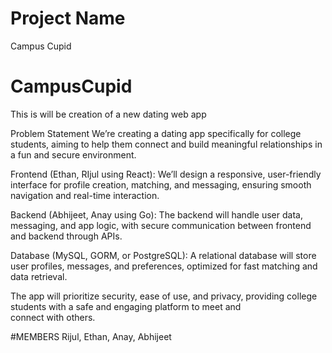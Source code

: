 # Project Name
Campus Cupid

# CampusCupid
This is will be creation of a new dating web app

Problem Statement
We’re creating a dating app specifically for college students, aiming to help them connect and build meaningful relationships in a fun and secure environment.

Frontend (Ethan, RIjul using React):
We’ll design a responsive, user-friendly interface for profile creation, matching, and messaging, ensuring smooth navigation and real-time interaction.

Backend (Abhijeet, Anay using Go):
The backend will handle user data, messaging, and app logic, with secure communication between frontend and backend through APIs.

Database (MySQL, GORM, or PostgreSQL):
A relational database will store user profiles, messages, and preferences, optimized for fast matching and data retrieval.

The app will prioritize security, ease of use, and privacy, providing college students with a safe and engaging platform to meet and connect with others.

#MEMBERS
Rijul, Ethan, Anay, Abhijeet
